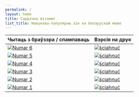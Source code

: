 ```yaml
---
permalink: /
layout: home
title: Сардэчна вітаем!
list_title: Навукова-папулярны зін на беларускай мове
---
```


|      Чытаць з браўзэра / спампаваць       |             Вэрсія на друк            |
| ----------------------------------------- | ------------------------------------- |
| [![Numar 6][cover_numar_6]][read_numar_6] | [![ściahnuć][printer]][print_numar_6] |
| [![Numar 5][cover_numar_5]][read_numar_5] | [![ściahnuć][printer]][print_numar_5] |
| [![Numar 4][cover_numar_4]][read_numar_4] | [![ściahnuć][printer]][print_numar_4] |
| [![Numar 3][cover_numar_3]][read_numar_3] | [![ściahnuć][printer]][print_numar_3] |
| [![Numar 2][cover_numar_2]][read_numar_2] | [![ściahnuć][printer]][print_numar_2] |
| [![Numar 1][cover_numar_1]][read_numar_1] | [![ściahnuć][printer]][print_numar_1] |

[printer]: https://upload.wikimedia.org/wikipedia/commons/d/d2/Fluent_Emoji_Color_1f5a8-fe0f.svg

[cover_numar_1]: https://upload.wikimedia.org/wikipedia/commons/thumb/0/0b/%D0%92%D0%BE%D0%BA%D0%BB%D0%B0%D0%B4%D0%BA%D0%B0_%D0%BF%D0%B5%D1%80%D1%88%D0%B0%D0%B3%D0%B0_%D0%BD%D1%83%D0%BC%D0%B0%D1%80%D1%83_PAMY%C5%81KA_ZIN_1.jpg/543px-%D0%92%D0%BE%D0%BA%D0%BB%D0%B0%D0%B4%D0%BA%D0%B0_%D0%BF%D0%B5%D1%80%D1%88%D0%B0%D0%B3%D0%B0_%D0%BD%D1%83%D0%BC%D0%B0%D1%80%D1%83_PAMY%C5%81KA_ZIN_1.jpg
[cover_numar_2]: https://upload.wikimedia.org/wikipedia/commons/thumb/3/3f/%D0%94%D1%80%D1%83%D0%B3%D1%96_%D0%BD%D1%83%D0%BC%D0%B0%D1%80_PAMY%C5%81KA_ZIN_2.jpg/543px-%D0%94%D1%80%D1%83%D0%B3%D1%96_%D0%BD%D1%83%D0%BC%D0%B0%D1%80_PAMY%C5%81KA_ZIN_2.jpg
[cover_numar_3]: https://upload.wikimedia.org/wikipedia/be/thumb/b/b3/PAMY%C5%81KA_ZIN-3.jpeg/543px-PAMY%C5%81KA_ZIN-3.jpeg
[cover_numar_4]: https://upload.wikimedia.org/wikipedia/commons/thumb/0/08/PAMY%C5%81KA_ZIN-4.jpg/543px-PAMY%C5%81KA_ZIN-4.jpg
[cover_numar_5]: https://upload.wikimedia.org/wikipedia/commons/thumb/e/e2/PAMY%C5%81KA_ZIN-5.jpg/543px-PAMY%C5%81KA_ZIN-5.jpg
[cover_numar_6]: https://upload.wikimedia.org/wikipedia/commons/thumb/a/ac/PAMYLKA_ZIN-6.jpg/543px-PAMYLKA_ZIN-6.jpg

[read_numar_1]: https://github.com/PAMYLKA-ZIN/pamylka-number-1/raw/refs/heads/main/PAMYŁKA_ZIN_1_FOR_SHARING/PAMYŁKA_ZIN_v_3.pdf
[read_numar_2]: https://github.com/PAMYLKA-ZIN/pamylka-number-2/raw/refs/heads/main/PAMYLKA_ZIN_2_FOR_SHARING/ZIN_2_ready_interactive_v_3_1.pdf
[read_numar_3]: https://github.com/PAMYLKA-ZIN/pamylka-number-3/raw/refs/heads/main/PAMYLKA_ZIN_3_FOR_SHARING/PAMYLKA_ZIN_3_interactive_v_4.pdf
[read_numar_4]: https://github.com/PAMYLKA-ZIN/pamylka-number-4/raw/refs/heads/main/PAMYLKA_ZIN_3_FOR_SHARING/PAMYLKA_ZIN_4_interactive_v4.pdf
[read_numar_5]: https://github.com/PAMYLKA-ZIN/pamylka-number-5/raw/refs/heads/main/PAMYLKA_ZIN_5_FOR_SHARING/PAMYLKA_ZIN_5_interactive_v2.pdf
[read_numar_6]: https://github.com/PAMYLKA-ZIN/pamylka-number-6/raw/refs/heads/main/PAMYLKA_ZIN_6_FOR_SHARING/PAMYLKA_ZIN__6_interactive.pdf

[print_numar_1]: https://github.com/PAMYLKA-ZIN/pamylka-number-1/raw/refs/heads/main/PAMYŁKA_ZIN_1_newDRUK_with_bleed_5mm/ДРУК%20ЗІН%20новы%20варыянт%20проба%20booklet%20апошні.pdf
[print_numar_2]: https://downgit.github.io/#/home?url=https://github.com/PAMYLKA-ZIN/pamylka-number-2/tree/main/PAMYLKA_ZIN_2_FOR_PRINT
[print_numar_3]: https://downgit.github.io/#/home?url=https://github.com/PAMYLKA-ZIN/pamylka-number-3/tree/main/PAMYLKA_ZIN_3_FOR_PRINT
[print_numar_4]: https://downgit.github.io/#/home?url=https://github.com/PAMYLKA-ZIN/pamylka-number-4/tree/main/PAMYLKA_ZIN_3_FOR_PRINT
[print_numar_5]: https://downgit.github.io/#/home?url=https://github.com/PAMYLKA-ZIN/pamylka-number-5/tree/main/PAMYLKA_ZIN_5_FOR_PRINT
[print_numar_6]: https://downgit.github.io/#/home?url=https://github.com/PAMYLKA-ZIN/pamylka-number-6/tree/main/PAMYLKA_ZIN_6_FOR_PRINT
